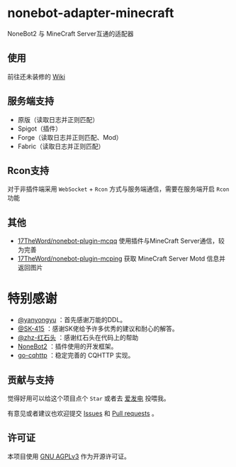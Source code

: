 # nonebot-adapter-minecraft

NoneBot2 与 MineCraft Server互通的适配器

## 使用

前往还未装修的 [Wiki](https://github.com/17TheWord/nonebot-adapter-spigot/wiki)

## 服务端支持

- 原版（读取日志并正则匹配）
- Spigot（插件）
- Forge（读取日志并正则匹配、Mod）
- Fabric（读取日志并正则匹配）

## Rcon支持

对于非插件端采用 `WebSocket` + `Rcon` 方式与服务端通信，需要在服务端开启 `Rcon` 功能

## 其他

- [17TheWord/nonebot-plugin-mcqq](https://github.com/17TheWord/nonebot-plugin-mcqq) 使用插件与MineCraft Server通信，较为完善
- [17TheWord/nonebot-plugin-mcping](https://github.com/17TheWord/nonebot-plugin-mcqq) 获取 MineCraft Server Motd 信息并返回图片

# 特别感谢

- [@yanyongyu](https://github.com/yanyongyu) ：首先感谢万能的DDL。
- [@SK-415](https://github.com/SK-415) ：感谢SK佬给予许多优秀的建议和耐心的解答。
- [@zhz-红石头](https://github.com/zhzhongshi) ：感谢红石头在代码上的帮助
- [NoneBot2](https://github.com/nonebot/nonebot2) ：插件使用的开发框架。
- [go-cqhttp](https://github.com/Mrs4s/go-cqhttp) ：稳定完善的 CQHTTP 实现。

## 贡献与支持

觉得好用可以给这个项目点个 `Star` 或者去 [爱发电](https://afdian.net/a/17TheWord) 投喂我。

有意见或者建议也欢迎提交 [Issues](https://github.com/17TheWord/nonebot-adapter-minecraft/issues)
和 [Pull requests](https://github.com/17TheWord/nonebot-adapter-minecraft/pulls) 。

## 许可证

本项目使用 [GNU AGPLv3](https://choosealicense.com/licenses/agpl-3.0/) 作为开源许可证。
